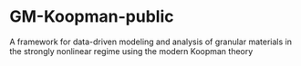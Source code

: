 # GM-Koopman-public
A framework for data-driven modeling and analysis of granular materials in the strongly nonlinear regime using the modern Koopman theory 
